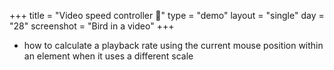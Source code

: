 +++
title = "Video speed controller 💯"
type = "demo"
layout = "single"
day = "28"
screenshot = "Bird in a video"
+++

* how to calculate a playback rate using the current mouse position within an element when it uses a different scale